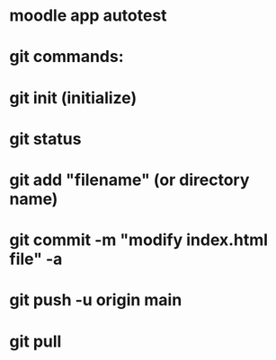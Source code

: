 # moodle app autotest
# git commands:
# git init  (initialize)
# git status
# git add "filename" (or directory name)
# git commit -m "modify index.html file" -a
# git push -u origin main
# git pull
